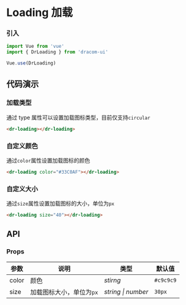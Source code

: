 # Loading 加载

### 引入

```js
import Vue from 'vue'
import { DrLoading } from 'dracom-ui'

Vue.use(DrLoading)
```

## 代码演示

### 加载类型

通过 type 属性可以设置加载图标类型，目前仅支持`circular`

```html
<dr-loading></dr-loading>
```

### 自定义颜色

通过`color`属性设置加载图标的颜色

```html
<dr-loading color="#33C0AF"></dr-loading>
```

### 自定义大小

通过`size`属性设置加载图标的大小，单位为`px`

```html
<dr-loading size="40"></dr-loading>
```

## API

### Props

| 参数  | 说明                     | 类型               | 默认值    |
| ----- | ------------------------ | ------------------ | --------- |
| color | 颜色                     | _stirng_           | `#c9c9c9` |
| size  | 加载图标大小，单位为`px` | _string \| number_ | `30px`    |
